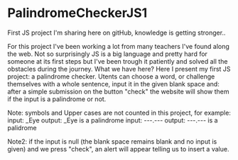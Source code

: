 # PalindromeCheckerJS1
First JS project I'm sharing here on gitHub, knowledge is getting stronger.. 



For this project I've been working a lot from many teachers I've found along the web. Not so surprisingly JS is a big language and pretty hard for someone at its first steps but I've been trough it patiently and solved all the obstacles during the journey.
What we have here? Here I present my first JS project: a palindrome checker. Utents can choose a word, or challenge themselves with a whole sentence, input it in the given blank space and: after a simple submission on the button "check" the website will show them if the input is a palindrome or not.

Note: symbols and Upper cases are not counted in this project, for example: input: _Eye  output: _Eye is a palindrome
input:  ---.--- output: ---.--- is a palidrome

Note2: if the input is null (the blank space remains blank and no input is given) and we press "check", an alert will appear telling us to insert a value.
